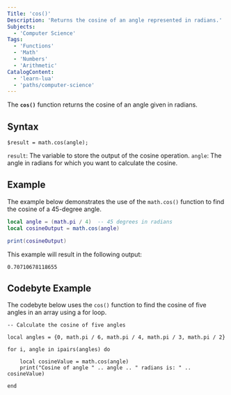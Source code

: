 ```yaml
---
Title: 'cos()'
Description: 'Returns the cosine of an angle represented in radians.'
Subjects:
  - 'Computer Science'  
Tags:
  - 'Functions'
  - 'Math'
  - 'Numbers'
  - 'Arithmetic'
CatalogContent:
  - 'learn-lua'
  - 'paths/computer-science'
---
```


The **`cos()`** function returns the cosine of an angle given in radians.

## Syntax

```pseudo
$result = math.cos(angle);
```

`result`: The variable to store the output of the cosine operation.
`angle`: The angle in radians for which you want to calculate the cosine.

## Example

The example below demonstrates the use of the `math.cos()` function to find the cosine of a 45-degree angle.

```lua
local angle = (math.pi / 4)  -- 45 degrees in radians
local cosineOutput = math.cos(angle)

print(cosineOutput)
```

This example will result in the following output:

```shell
0.70710678118655
```

## Codebyte Example

The codebyte below uses the `cos()` function to find the cosine of five angles in an array using a for loop. 

```codebyte/lua
-- Calculate the cosine of five angles

local angles = {0, math.pi / 6, math.pi / 4, math.pi / 3, math.pi / 2}

for i, angle in ipairs(angles) do

    local cosineValue = math.cos(angle)
    print("Cosine of angle " .. angle .. " radians is: " .. cosineValue)

end

```
